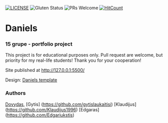 [![LICENSE](https://img.shields.io/badge/license-MIT-blue.svg?style=flat-square)](https://github.com/belauzas/HTML5-website-template/blob/master/LICENSE.md)
![Gluten Status](https://img.shields.io/badge/Gluten-Free-green.svg)
![PRs Welcome](https://img.shields.io/badge/PRs-welcome-brightgreen.svg)
[![HitCount](http://hits.dwyl.com/front-end-by-rimantas/15-grupe-portfolio-daniels.svg)](http://hits.dwyl.com/front-end-by-rimantas/15-grupe-portfolio-daniels)

# Daniels
### 15 grupe - portfolio project

This project is for educational purposes only. Pull request are welcome, but priority for my real-life students! Thank you for your cooperation!

Site published at http://127.0.0.1:5500/

Design: [Daniels template](http://www.innovationplans.com/idesign/daniels/particles.html)

### Authors
[Dovydas](https://github.com/Dovydas5), 
[Gytis] (https://github.com/gytislaukaitisi)
[Klaudijus] (https://github.com/Klaudijus1996)
[Edgaras] (https://github.com/Edgariukstis)
